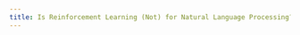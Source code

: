 ```yaml
---
title: Is Reinforcement Learning (Not) for Natural Language Processing? Benchmarks, baselines and building blocks for natural language policy optimization
---
```

